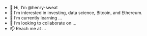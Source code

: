 - 👋 Hi, I’m @henry-sweat
- 👀 I’m interested in investing, data science, Bitcoin, and Ethereum.
- 🌱 I’m currently learning ...
- 💞️ I’m looking to collaborate on ...
- 📫 Reach me at ...

<!---
henry-sweat/henry-sweat is a ✨ special ✨ repository because its `README.md` (this file) appears on your GitHub profile.
You can click the Preview link to take a look at your changes.
--->
